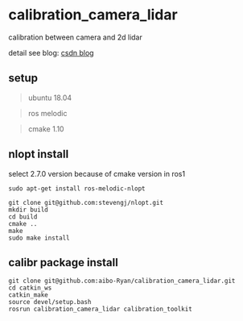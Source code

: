 # calibration_camera_lidar

calibration between camera and 2d lidar

detail see blog: [csdn blog](https://blog.csdn.net/ryanji/article/details/131195782?spm=1001.2014.3001.5501)

## setup

> ubuntu 18.04

> ros melodic

> cmake 1.10

## nlopt install

select 2.7.0 version because of cmake version in ros1

```
sudo apt-get install ros-melodic-nlopt
```

```
git clone git@github.com:stevengj/nlopt.git
mkdir build
cd build
cmake ..
make
sudo make install
```

## calibr package install

```
git clone git@github.com:aibo-Ryan/calibration_camera_lidar.git
cd catkin_ws
catkin_make
source devel/setup.bash
rosrun calibration_camera_lidar calibration_toolkit
```
